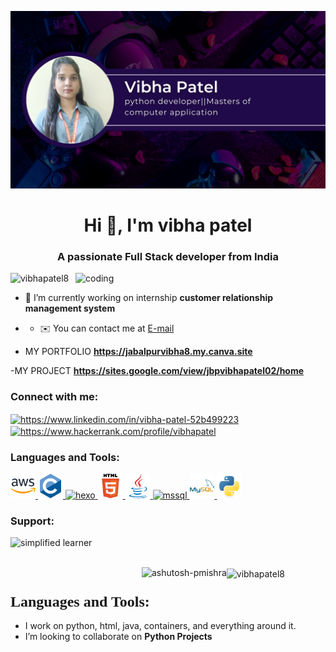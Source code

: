 ![logo](https://github.com/vibhapatel8/vibhapatel8/blob/main/Github%20Banner.png)
<h1 align="center">Hi 👋, I'm vibha patel</h1>
<h3 align="center">A passionate Full Stack developer from India</h3>
<img align="right" alt="coding" width="400" src="https://user-images.githubusercontent.com/55389276/140866485-8fb1c876-9a8f-4d6a-98dc-08c4981eaf70.gif">
<p align="left"> <img src="https://komarev.com/ghpvc/?username=vibhapatel8&label=Profile%20views&color=0e75b6&style=flat" alt="vibhapatel8" /> </p>

- 🔭 I’m currently working on internship **customer relationship management system**
 
- * ✉️  You can contact me at [E-mail](mailto:vibhapatel0622@gmail.com)<br>


-  MY PORTFOLIO **https://jabalpurvibha8.my.canva.site**

-MY PROJECT 
**https://sites.google.com/view/jbpvibhapatel02/home**
  
<h3 align="left">Connect with me:</h3>
<p align="left">
<a href="https://www.linkedin.com/in/vibha-patel-52b499223" target="blank"><img align="center" src="https://raw.githubusercontent.com/rahuldkjain/github-profile-readme-generator/master/src/images/icons/Social/linked-in-alt.svg" alt="https://www.linkedin.com/in/vibha-patel-52b499223" height="30" width="40" /></a>
<a href="https://www.hackerrank.com/profile/vibhapatel" target="blank"><img align="center" src="https://raw.githubusercontent.com/rahuldkjain/github-profile-readme-generator/master/src/images/icons/Social/hackerrank.svg" alt="https://www.hackerrank.com/profile/vibhapatel" height="30" width="40" /></a>
</p>

<h3 align="left">Languages and Tools:</h3>
<p align="left"> <a href="https://aws.amazon.com" target="_blank" rel="noreferrer"> <img src="https://raw.githubusercontent.com/devicons/devicon/master/icons/amazonwebservices/amazonwebservices-original-wordmark.svg" alt="aws" width="40" height="40"/> </a> <a href="https://www.cprogramming.com/" target="_blank" rel="noreferrer"> <img src="https://raw.githubusercontent.com/devicons/devicon/master/icons/c/c-original.svg" alt="c" width="40" height="40"/> </a> <a href="hexo.io/" target="_blank" rel="noreferrer"> <img src="https://www.vectorlogo.zone/logos/hexoio/hexoio-icon.svg" alt="hexo" width="40" height="40"/> </a> <a href="https://www.w3.org/html/" target="_blank" rel="noreferrer"> <img src="https://raw.githubusercontent.com/devicons/devicon/master/icons/html5/html5-original-wordmark.svg" alt="html5" width="40" height="40"/> </a> <a href="https://www.java.com" target="_blank" rel="noreferrer"> <img src="https://raw.githubusercontent.com/devicons/devicon/master/icons/java/java-original.svg" alt="java" width="40" height="40"/> </a> <a href="https://www.microsoft.com/en-us/sql-server" target="_blank" rel="noreferrer"> <img src="https://www.svgrepo.com/show/303229/microsoft-sql-server-logo.svg" alt="mssql" width="40" height="40"/> </a> <a href="https://www.mysql.com/" target="_blank" rel="noreferrer"> <img src="https://raw.githubusercontent.com/devicons/devicon/master/icons/mysql/mysql-original-wordmark.svg" alt="mysql" width="40" height="40"/> </a> <a href="https://www.python.org" target="_blank" rel="noreferrer"> <img src="https://raw.githubusercontent.com/devicons/devicon/master/icons/python/python-original.svg" alt="python" width="40" height="40"/> </a> </p>
<h3 align="left">Support:</h3>
<p><a href="https://www.buymeacoffee.com/simplified"> <img align="left" src="https://cdn.buymeacoffee.com/buttons/v2/default-yellow.png" height="50" width="210" alt="simplified learner" /></a></p><br><br>
<p><img align="left" src="https://github-readme-stats.vercel.app/api/top-langs?username=ashutosh-pmishra&show_icons=true&locale=en&layout=compact" alt="ashutosh-pmishra" /></p>
<p><img align="center" src="https://github-readme-stats.vercel.app/api/top-langs?username=vibhapatel8&show_icons=true&locale=en&layout=compact" alt="vibhapatel8" /></p>
<!--
**vibhapatel8/vibhapatel8** is a ✨ _special_ ✨ repository because its `README.md` (this file) appears on your GitHub profile.
<!-- Languages and Tools Section -->
<h3 align="left"><font size="+2" face="Verdana">Languages and Tools:</font></h3>


- I work on python, html, java, containers, and everything around it.
- I’m looking to collaborate on **Python Projects**
 
